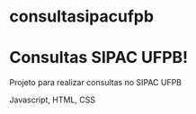 # consultasipacufpb
# Consultas SIPAC UFPB!

Projeto para realizar consultas no SIPAC UFPB

Javascript, HTML, CSS
